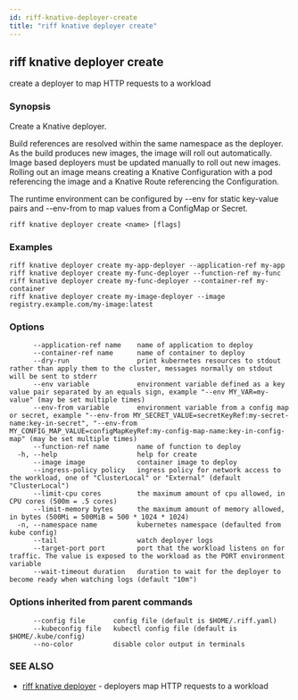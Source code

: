 ```yaml
---
id: riff-knative-deployer-create
title: "riff knative deployer create"
---
```

## riff knative deployer create

create a deployer to map HTTP requests to a workload

### Synopsis

Create a Knative deployer.

Build references are resolved within the same namespace as the deployer. As the
build produces new images, the image will roll out automatically. Image based
deployers must be updated manually to roll out new images. Rolling out an image
means creating a Knative Configuration with a pod referencing the image and a
Knative Route referencing the Configuration.

The runtime environment can be configured by --env for static key-value pairs
and --env-from to map values from a ConfigMap or Secret.

```
riff knative deployer create <name> [flags]
```

### Examples

```
riff knative deployer create my-app-deployer --application-ref my-app
riff knative deployer create my-func-deployer --function-ref my-func
riff knative deployer create my-func-deployer --container-ref my-container
riff knative deployer create my-image-deployer --image registry.example.com/my-image:latest
```

### Options

```
      --application-ref name    name of application to deploy
      --container-ref name      name of container to deploy
      --dry-run                 print kubernetes resources to stdout rather than apply them to the cluster, messages normally on stdout will be sent to stderr
      --env variable            environment variable defined as a key value pair separated by an equals sign, example "--env MY_VAR=my-value" (may be set multiple times)
      --env-from variable       environment variable from a config map or secret, example "--env-from MY_SECRET_VALUE=secretKeyRef:my-secret-name:key-in-secret", "--env-from MY_CONFIG_MAP_VALUE=configMapKeyRef:my-config-map-name:key-in-config-map" (may be set multiple times)
      --function-ref name       name of function to deploy
  -h, --help                    help for create
      --image image             container image to deploy
      --ingress-policy policy   ingress policy for network access to the workload, one of "ClusterLocal" or "External" (default "ClusterLocal")
      --limit-cpu cores         the maximum amount of cpu allowed, in CPU cores (500m = .5 cores)
      --limit-memory bytes      the maximum amount of memory allowed, in bytes (500Mi = 500MiB = 500 * 1024 * 1024)
  -n, --namespace name          kubernetes namespace (defaulted from kube config)
      --tail                    watch deployer logs
      --target-port port        port that the workload listens on for traffic. The value is exposed to the workload as the PORT environment variable
      --wait-timeout duration   duration to wait for the deployer to become ready when watching logs (default "10m")
```

### Options inherited from parent commands

```
      --config file       config file (default is $HOME/.riff.yaml)
      --kubeconfig file   kubectl config file (default is $HOME/.kube/config)
      --no-color          disable color output in terminals
```

### SEE ALSO

* [riff knative deployer](riff_knative_deployer.md)	 - deployers map HTTP requests to a workload


